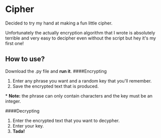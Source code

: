 # Cipher

Decided to try my hand at making a fun little cipher.

Unfortunately the actually encryption algorithm that I wrote is absolutely terrible and very easy to decipher even without the script but hey it's my first one!

## How to use?
Download the .py file and __run it__.
####Encrypting
1. Enter any phrase you want and a random key that you'll remember.
2. Save the encrypted text that is produced.

\* **Note:** the phrase can only contain characters and the key must be an integer.

####Decrypting
1. Enter the encrypted text that you want to decypher.
2. Enter your key.
3. **Tada!**
